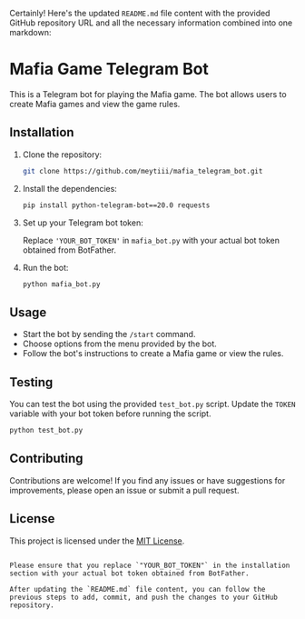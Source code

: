 ﻿
Certainly! Here's the updated `README.md` file content with the provided GitHub repository URL and all the necessary information combined into one markdown:

# Mafia Game Telegram Bot

This is a Telegram bot for playing the Mafia game. The bot allows users to create Mafia games and view the game rules.

## Installation

1. Clone the repository:

   ```bash
   git clone https://github.com/meytiii/mafia_telegram_bot.git
   ```

2. Install the dependencies:

   ```bash
   pip install python-telegram-bot==20.0 requests
   ```

3. Set up your Telegram bot token:
   
   Replace `'YOUR_BOT_TOKEN'` in `mafia_bot.py` with your actual bot token obtained from BotFather.

4. Run the bot:

   ```bash
   python mafia_bot.py
   ```

## Usage

- Start the bot by sending the `/start` command.
- Choose options from the menu provided by the bot.
- Follow the bot's instructions to create a Mafia game or view the rules.

## Testing

You can test the bot using the provided `test_bot.py` script. Update the `TOKEN` variable with your bot token before running the script.

```bash
python test_bot.py
```

## Contributing

Contributions are welcome! If you find any issues or have suggestions for improvements, please open an issue or submit a pull request.

## License

This project is licensed under the [MIT License](LICENSE).
```

Please ensure that you replace `"YOUR_BOT_TOKEN"` in the installation section with your actual bot token obtained from BotFather.

After updating the `README.md` file content, you can follow the previous steps to add, commit, and push the changes to your GitHub repository.
